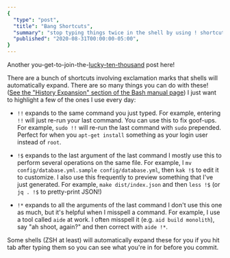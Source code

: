 ```yaml
---
{
  "type": "post",
  "title": "Bang Shortcuts",
  "summary": "stop typing things twice in the shell by using ! shortcuts",
  "published": "2020-08-31T00:00:00-05:00",
}
---
```


Another you-get-to-join-the-[lucky-ten-thousand](https://xkcd.com/1053/) post here!

There are a bunch of shortcuts involving exclamation marks that shells will automatically expand.
There are so many things you can do with these!
([See the "History Expansion" section of the Bash manual page](https://linux.die.net/man/1/bash))
I just want to highlight a few of the ones I use every day:

- `!!` expands to the same command you just typed.
  For example, entering `!!` will just re-run your last command.
  You can use this to fix goof-ups.
  For example, `sudo !!` will re-run the last command with `sudo` prepended.
  Perfect for when you `apt-get install` something as your login user instead of `root`.

- `!$` expands to the last argument of the last command
  I mostly use this to perform several operations on the same file.
  For example, I `mv config/database.yml.sample config/database.yml`, then `kak !$` to edit it to customize.
  I also use this frequently to preview something that I've just generated.
  For example, `make dist/index.json` and then `less !$` (or `jq . !$` to pretty-print JSON!)

- `!*` expands to all the arguments of the last command
  I don't use this one as much, but it's helpful when I misspell a command.
  For example, I use a tool called `aide` at work.
  I often misspell it (e.g. `aid build monolith`), say "ah shoot, again?" and then correct with `aide !*`.

Some shells (ZSH at least) will automatically expand these for you if you hit tab after typing them so you can see what you're in for before you commit.
